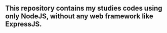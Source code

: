 ## This repository contains my studies codes using only NodeJS, without any web framework like ExpressJS.